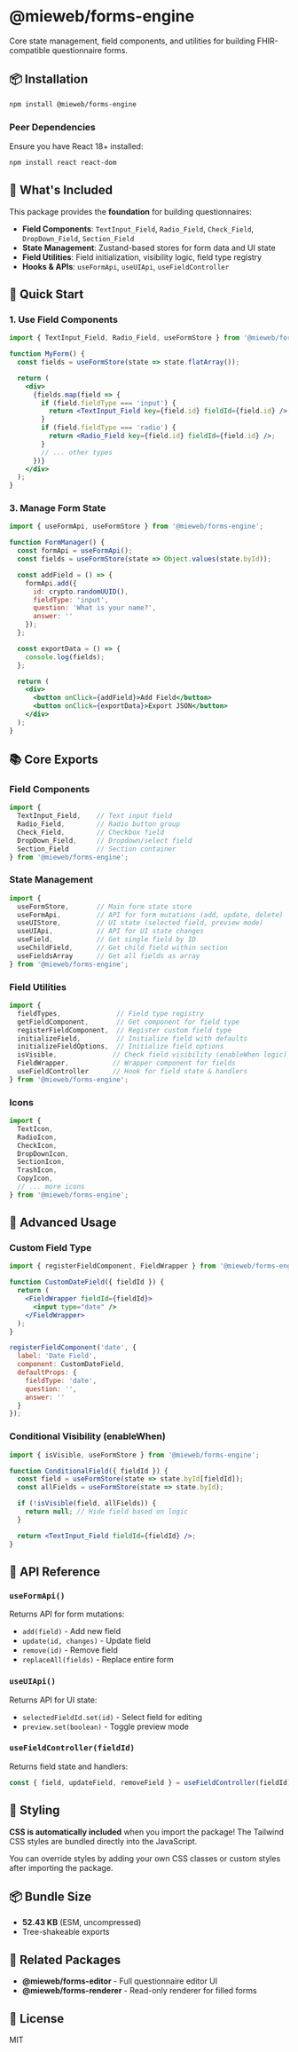 # @mieweb/forms-engine

Core state management, field components, and utilities for building FHIR-compatible questionnaire forms.

## 📦 Installation

```bash
npm install @mieweb/forms-engine
```

### Peer Dependencies

Ensure you have React 18+ installed:

```bash
npm install react react-dom
```

## 🎯 What's Included

This package provides the **foundation** for building questionnaires:

- **Field Components**: `TextInput_Field`, `Radio_Field`, `Check_Field`, `DropDown_Field`, `Section_Field`
- **State Management**: Zustand-based stores for form data and UI state
- **Field Utilities**: Field initialization, visibility logic, field type registry
- **Hooks & APIs**: `useFormApi`, `useUIApi`, `useFieldController`

## 🚀 Quick Start

### 1. Use Field Components

```jsx
import { TextInput_Field, Radio_Field, useFormStore } from '@mieweb/forms-engine';

function MyForm() {
  const fields = useFormStore(state => state.flatArray());

  return (
    <div>
      {fields.map(field => {
        if (field.fieldType === 'input') {
          return <TextInput_Field key={field.id} fieldId={field.id} />;
        }
        if (field.fieldType === 'radio') {
          return <Radio_Field key={field.id} fieldId={field.id} />;
        }
        // ... other types
      })}
    </div>
  );
}
```

### 3. Manage Form State

```jsx
import { useFormApi, useFormStore } from '@mieweb/forms-engine';

function FormManager() {
  const formApi = useFormApi();
  const fields = useFormStore(state => Object.values(state.byId));

  const addField = () => {
    formApi.add({
      id: crypto.randomUUID(),
      fieldType: 'input',
      question: 'What is your name?',
      answer: ''
    });
  };

  const exportData = () => {
    console.log(fields);
  };

  return (
    <div>
      <button onClick={addField}>Add Field</button>
      <button onClick={exportData}>Export JSON</button>
    </div>
  );
}
```

## 📚 Core Exports

### Field Components

```jsx
import {
  TextInput_Field,    // Text input field
  Radio_Field,        // Radio button group
  Check_Field,        // Checkbox field
  DropDown_Field,     // Dropdown/select field
  Section_Field       // Section container
} from '@mieweb/forms-engine';
```

### State Management

```jsx
import {
  useFormStore,       // Main form state store
  useFormApi,         // API for form mutations (add, update, delete)
  useUIStore,         // UI state (selected field, preview mode)
  useUIApi,           // API for UI state changes
  useField,           // Get single field by ID
  useChildField,      // Get child field within section
  useFieldsArray      // Get all fields as array
} from '@mieweb/forms-engine';
```

### Field Utilities

```jsx
import {
  fieldTypes,              // Field type registry
  getFieldComponent,       // Get component for field type
  registerFieldComponent,  // Register custom field type
  initializeField,         // Initialize field with defaults
  initializeFieldOptions,  // Initialize field options
  isVisible,              // Check field visibility (enableWhen logic)
  FieldWrapper,           // Wrapper component for fields
  useFieldController      // Hook for field state & handlers
} from '@mieweb/forms-engine';
```

### Icons

```jsx
import {
  TextIcon,
  RadioIcon,
  CheckIcon,
  DropDownIcon,
  SectionIcon,
  TrashIcon,
  CopyIcon,
  // ... more icons
} from '@mieweb/forms-engine';
```

## 🔧 Advanced Usage

### Custom Field Type

```jsx
import { registerFieldComponent, FieldWrapper } from '@mieweb/forms-engine';

function CustomDateField({ fieldId }) {
  return (
    <FieldWrapper fieldId={fieldId}>
      <input type="date" />
    </FieldWrapper>
  );
}

registerFieldComponent('date', {
  label: 'Date Field',
  component: CustomDateField,
  defaultProps: {
    fieldType: 'date',
    question: '',
    answer: ''
  }
});
```

### Conditional Visibility (enableWhen)

```jsx
import { isVisible, useFormStore } from '@mieweb/forms-engine';

function ConditionalField({ fieldId }) {
  const field = useFormStore(state => state.byId[fieldId]);
  const allFields = useFormStore(state => state.byId);

  if (!isVisible(field, allFields)) {
    return null; // Hide field based on logic
  }

  return <TextInput_Field fieldId={fieldId} />;
}
```

## 📖 API Reference

### `useFormApi()`

Returns API for form mutations:

- `add(field)` - Add new field
- `update(id, changes)` - Update field
- `remove(id)` - Remove field
- `replaceAll(fields)` - Replace entire form

### `useUIApi()`

Returns API for UI state:

- `selectedFieldId.set(id)` - Select field for editing
- `preview.set(boolean)` - Toggle preview mode

### `useFieldController(fieldId)`

Returns field state and handlers:

```jsx
const { field, updateField, removeField } = useFieldController(fieldId);
```

## 🎨 Styling

**CSS is automatically included** when you import the package! The Tailwind CSS styles are bundled directly into the JavaScript.

You can override styles by adding your own CSS classes or custom styles after importing the package.

## 📦 Bundle Size

- **52.43 KB** (ESM, uncompressed)
- Tree-shakeable exports

## 🔗 Related Packages

- **@mieweb/forms-editor** - Full questionnaire editor UI
- **@mieweb/forms-renderer** - Read-only renderer for filled forms

## 📄 License

MIT
